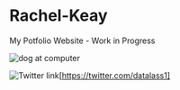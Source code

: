 # Rachel-Keay
My Potfolio Website - Work in Progress

![dog at computer](http://www.quickmeme.com/img/1c/1c491f71b689e82d6e838b5d8ce5cbdfef41723662d1ce5e5cf34f32ae60a7a3.jpg)

![Twitter link](http://icons.iconarchive.com/icons/iynque/ios7-style/256/Twitter-icon.png)[https://twitter.com/datalass1]
